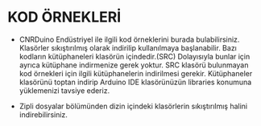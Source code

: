 KOD ÖRNEKLERİ
===========================================
- CNRDuino Endüstriyel ile ilgili kod örneklerini burada bulabilirsiniz.
Klasörler sıkıştırılmış olarak indirilip kullanılmaya başlanabilir. 
Bazı kodların kütüphaneleri klasörün içindedir.(SRC) Dolayısıyla bunlar için ayrıca kütüphane indirmenize gerek yoktur. 
SRC klasörü bulunmayan kod örnekleri için ilgili kütüphanelerin indirilmesi gerekir. 
Kütüphaneler klasörünü toptan indirip Arduino IDE klasörünüzün libraries konumuna yüklemenizi tavsiye ederiz. 

- Zipli dosyalar bölümünden dizin içindeki klasörlerin sıkıştırılmış halini indirebilirsiniz. 
